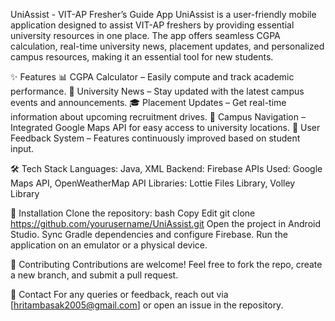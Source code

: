 UniAssist - VIT-AP Fresher’s Guide App
UniAssist is a user-friendly mobile application designed to assist VIT-AP freshers by providing essential university resources in one place. The app offers seamless CGPA calculation, real-time university news, placement updates, and personalized campus resources, making it an essential tool for new students.

✨ Features
📊 CGPA Calculator – Easily compute and track academic performance.
📰 University News – Stay updated with the latest campus events and announcements.
🎓 Placement Updates – Get real-time information about upcoming recruitment drives.
📍 Campus Navigation – Integrated Google Maps API for easy access to university locations.
🔄 User Feedback System – Features continuously improved based on student input.

🛠️ Tech Stack
Languages: Java, XML
Backend: Firebase
APIs Used: Google Maps API, OpenWeatherMap API
Libraries: Lottie Files Library, Volley Library

🚀 Installation
Clone the repository:
bash
Copy
Edit
git clone https://github.com/yourusername/UniAssist.git
Open the project in Android Studio.
Sync Gradle dependencies and configure Firebase.
Run the application on an emulator or a physical device.

📌 Contributing
Contributions are welcome! Feel free to fork the repo, create a new branch, and submit a pull request.

📧 Contact
For any queries or feedback, reach out via [hritambasak2005@gmail.com] or open an issue in the repository.
